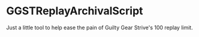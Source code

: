 # GGSTReplayArchivalScript
Just a little tool to help ease the pain of Guilty Gear Strive's 100 replay limit.
